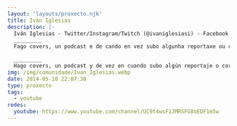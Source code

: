 ```yaml
---
layout: 'layouts/proxecto.njk'
title: Iván Iglesias
description: |-
  Iván Iglesias - Twitter/Instagram/Twitch (@ivaniglesiasi) - Facebook (Iván Iglesias)
  _________
  Fago covers, un podcast e de cando en vez subo algunha reportaxe ou curta na que participase. Sígueme nas miñas redes sociais se che apetece e agardo que o pases ben vendo o que comparto!!

  _________
  Hago covers, un podcast y de vez en cuando subo algún reportaje o corto en el que participase. Sígueme en mis redes sociales si te apetece y espero que te lo pases bien viendo lo que comparto!!
img: /img/comunidade/Ivan_Iglesias.webp
date: 2014-05-10 22:07:38
type: proxecto
tags:
  - youtube
redes:
  youtube: https://www.youtube.com/channel/UC9t4wsF1JMRSFG8oEDF1m5w
---
```


